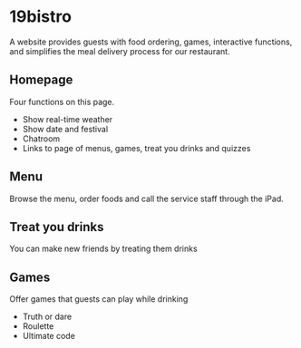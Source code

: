 # 19bistro
A website provides guests with food ordering, games, interactive functions, and simplifies the meal delivery process for our restaurant.
  
  
## Homepage
Four functions on this page.
* Show real-time weather
* Show date and festival
* Chatroom
* Links to page of menus, games, treat you drinks and quizzes 


## Menu
Browse the menu, order foods and call the service staff through the iPad.


## Treat you drinks
You can make new friends by treating them drinks


## Games
Offer games that guests can play while drinking
* Truth or dare
* Roulette
* Ultimate code
